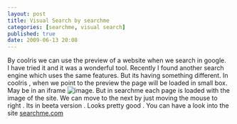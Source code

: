 ```yaml
---
layout: post
title: Visual Search by searchme
categories: [searchme, visual search]
published: true
date: 2009-06-13 20:08
---
```

By coolris we can use the preview of a website when we search in google. I have tried it and it was a wonderful tool. Recently I found another search engine which uses the same features. But its having something different.  In coolris , when we point to the preview the page will be loaded in small box. May be in an iframe ![image](http://harikt.com/sites/all/modules/fckeditor/fckeditor/editor/images/smiley/msn/shades_smile.gif).  But in searchme each page is loaded with the image of the site. We can move to the next by just moving the mouse to right . Its in beeta version . Looks pretty good .  You can have a look into the site [searchme.com](http://searchme.com)   
